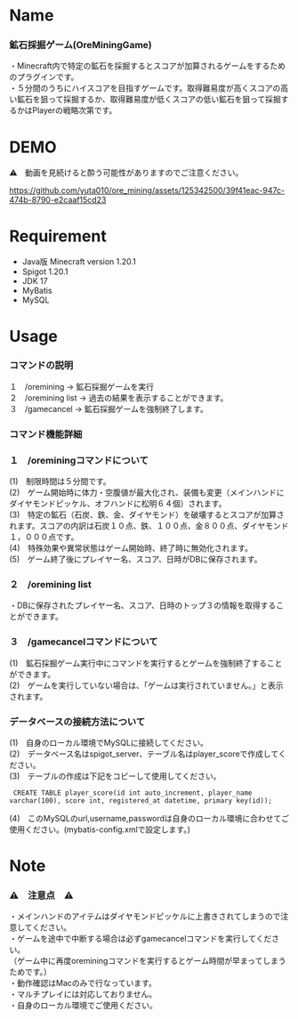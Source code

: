 # Name
<h3>鉱石採掘ゲーム(OreMiningGame)</h2>

・Minecraft内で特定の鉱石を採掘するとスコアが加算されるゲームをするためのプラグインです。</br>
・５分間のうちにハイスコアを目指すゲームです。取得難易度が高くスコアの高い鉱石を狙って採掘するか、取得難易度が低くスコアの低い鉱石を狙って採掘するかはPlayerの戦略次第です。

# DEMO
⚠️　動画を見続けると酔う可能性がありますのでご注意ください。

https://github.com/yuta010/ore_mining/assets/125342500/39f41eac-947c-474b-8790-e2caaf15cd23

# Requirement
* Java版 Minecraft version 1.20.1
* Spigot 1.20.1
* JDK 17
* MyBatis
* MySQL

# Usage
<h3>コマンドの説明</h3>
１　/oremining -> 鉱石採掘ゲームを実行</br>
２　/oremining list -> 過去の結果を表示することができます。</br>
３　/gamecancel -> 鉱石採掘ゲームを強制終了します。</br>

<h3>コマンド機能詳細</h3>
<h3>１　/oreminingコマンドについて</h3>
(1)　制限時間は５分間です。</br>
(2)　ゲーム開始時に体力・空腹値が最大化され、装備も変更（メインハンドにダイヤモンドピッケル、オフハンドに松明６４個）されます。</br>
(3)　特定の鉱石（石炭、鉄、金、ダイヤモンド）を破壊するとスコアが加算されます。スコアの内訳は石炭１０点、鉄、１００点、金８００点、ダイヤモンド１，０００点です。</br>
(4)　特殊効果や異常状態はゲーム開始時、終了時に無効化されます。</br>
(5)　ゲーム終了後にプレイヤー名、スコア、日時がDBに保存されます。

<h3>２　/oremining list</h3>
・DBに保存されたプレイヤー名、スコア、日時のトップ３の情報を取得することができます。

<h3>３　/gamecancelコマンドについて</h3>
(1)　鉱石採掘ゲーム実行中にコマンドを実行するとゲームを強制終了することができます。</br>
(2)　ゲームを実行していない場合は、「ゲームは実行されていません。」と表示されます。

<h3>データベースの接続方法について</h3>
(1)　自身のローカル環境でMySQLに接続してください。</br>
(2)　データベース名はspigot_server、テーブル名はplayer_scoreで作成してください。</br>
(3)　テーブルの作成は下記をコピーして使用してください。</br>

```:mysql
 CREATE TABLE player_score(id int auto_increment, player_name varchar(100), score int, registered_at datetime, primary key(id));
```

(4)　このMySQLのurl,username,passwordは自身のローカル環境に合わせてご使用ください。(mybatis-config.xmlで設定します。)
# Note
<h3>⚠️　注意点　⚠️</h3>
・メインハンドのアイテムはダイヤモンドピッケルに上書きされてしまうので注意してください。</br>
・ゲームを途中で中断する場合は必ずgamecancelコマンドを実行してください。</br>
（ゲーム中に再度oreminingコマンドを実行するとゲーム時間が早まってしまうためです。）</br>
・動作確認はMacのみで行なっています。</br>
・マルチプレイには対応しておりません。</br>
・自身のローカル環境でご使用ください。</br>

